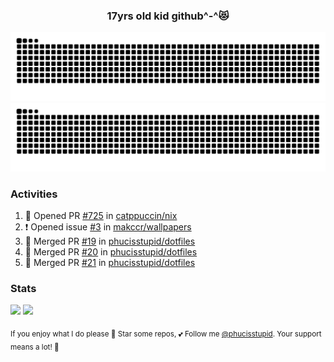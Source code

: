 <h3 align="center">17yrs old kid github^-^😻</h3>

![GitHub Contribution Grid Snake (Dark)](https://raw.githubusercontent.com/phucisstupid/phucisstupid/output/catppuccin-mocha.svg#gh-dark-mode-only)
![GitHub Contribution Grid Snake (Light)](https://raw.githubusercontent.com/phucisstupid/phucisstupid/output/github-contribution-grid-snake.svg#gh-light-mode-only)

### Activities

<!--START_SECTION:activity-->
1. 💪 Opened PR [#725](https://github.com/catppuccin/nix/pull/725) in [catppuccin/nix](https://github.com/catppuccin/nix)
2. ❗ Opened issue [#3](https://github.com/makccr/wallpapers/issues/3) in [makccr/wallpapers](https://github.com/makccr/wallpapers)
3. 🎉 Merged PR [#19](https://github.com/phucisstupid/dotfiles/pull/19) in [phucisstupid/dotfiles](https://github.com/phucisstupid/dotfiles)
4. 🎉 Merged PR [#20](https://github.com/phucisstupid/dotfiles/pull/20) in [phucisstupid/dotfiles](https://github.com/phucisstupid/dotfiles)
5. 🎉 Merged PR [#21](https://github.com/phucisstupid/dotfiles/pull/21) in [phucisstupid/dotfiles](https://github.com/phucisstupid/dotfiles)
<!--END_SECTION:activity-->

### Stats

<div>
  <img width=400 src="https://github-readme-stats.vercel.app/api?username=phucisstupid&show_icons=true&theme=catppuccin_mocha"/>
  <img width=400 src="https://github-readme-stats.vercel.app/api/top-langs?username=phucisstupid&layout=compact&theme=catppuccin_mocha&card_width=395"/>
</div>

<sub>If you enjoy what I do please 🌟 Star some repos, 💕 Follow me [@phucisstupid](https://github.com/phucisstupid). Your support means a lot! 🥰
